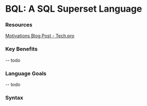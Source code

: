 BQL: A SQL Superset Language
======

### Resources ###

[Motivations Blog Post - Tech.pro](http://tech.pro)


### Key Benefits ###

-- todo

### Language Goals ###

-- todo

### Syntax ###